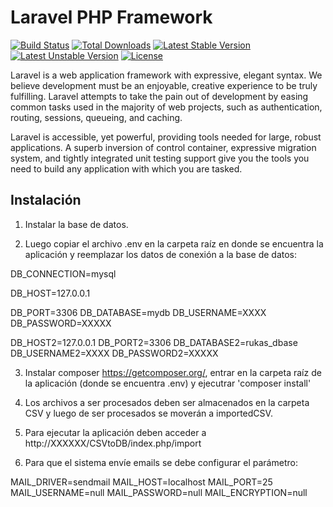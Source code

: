 # Laravel PHP Framework

[![Build Status](https://travis-ci.org/laravel/framework.svg)](https://travis-ci.org/laravel/framework)
[![Total Downloads](https://poser.pugx.org/laravel/framework/d/total.svg)](https://packagist.org/packages/laravel/framework)
[![Latest Stable Version](https://poser.pugx.org/laravel/framework/v/stable.svg)](https://packagist.org/packages/laravel/framework)
[![Latest Unstable Version](https://poser.pugx.org/laravel/framework/v/unstable.svg)](https://packagist.org/packages/laravel/framework)
[![License](https://poser.pugx.org/laravel/framework/license.svg)](https://packagist.org/packages/laravel/framework)

Laravel is a web application framework with expressive, elegant syntax. We believe development must be an enjoyable, creative experience to be truly fulfilling. Laravel attempts to take the pain out of development by easing common tasks used in the majority of web projects, such as authentication, routing, sessions, queueing, and caching.

Laravel is accessible, yet powerful, providing tools needed for large, robust applications. A superb inversion of control container, expressive migration system, and tightly integrated unit testing support give you the tools you need to build any application with which you are tasked.

## Instalación

1) Instalar la base de datos.

2) Luego copiar el archivo .env en la carpeta raíz en donde se encuentra la aplicación y reemplazar los datos de conexión a la base de datos:

DB_CONNECTION=mysql

DB_HOST=127.0.0.1

DB_PORT=3306
DB_DATABASE=mydb
DB_USERNAME=XXXX
DB_PASSWORD=XXXXX

DB_HOST2=127.0.0.1
DB_PORT2=3306
DB_DATABASE2=rukas_dbase
DB_USERNAME2=XXXX
DB_PASSWORD2=XXXXX

3) Instalar composer https://getcomposer.org/, entrar en la carpeta raíz de la aplicación (donde se encuentra .env) y ejecutrar 'composer install'

4) Los archivos a ser procesados deben ser almacenados en la carpeta CSV y luego de ser procesados se moverán a importedCSV.

5) Para ejecutar la aplicación deben acceder a http://XXXXXX/CSVtoDB/index.php/import

6) Para que el sistema envíe emails se debe configurar el parámetro:

MAIL_DRIVER=sendmail
MAIL_HOST=localhost
MAIL_PORT=25
MAIL_USERNAME=null
MAIL_PASSWORD=null
MAIL_ENCRYPTION=null
